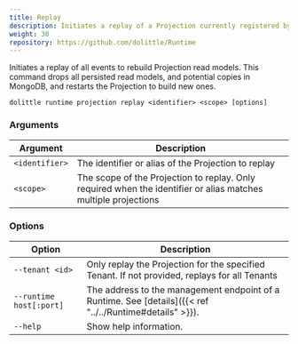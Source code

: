 ```yaml
---
title: Replay
description: Initiates a replay of a Projection currently registered by Clients to the Runtime
weight: 30
repository: https://github.com/dolittle/Runtime
---
```


Initiates a replay of all events to rebuild Projection read models. This command drops all persisted read models, and potential copies in MongoDB, and restarts the Projection to build new ones.

```shell
dolittle runtime projection replay <identifier> <scope> [options]
```

### Arguments

| Argument       | Description                                                                                                    |
|----------------|----------------------------------------------------------------------------------------------------------------|
| `<identifier>` | The identifier or alias of the Projection to replay                                                            |
| `<scope>`      | The scope of the Projection to replay. Only required when the identifier or alias matches multiple projections |

### Options

| Option                  | Description                                                                                              |
|-------------------------|----------------------------------------------------------------------------------------------------------|
| `--tenant <id>`         | Only replay the Projection for the specified Tenant. If not provided, replays for all Tenants            |
| `--runtime host[:port]` | The address to the management endpoint of a Runtime. See [details]({{< ref "../../Runtime#details" >}}). |
| `--help`                | Show help information.                                                                                   |
